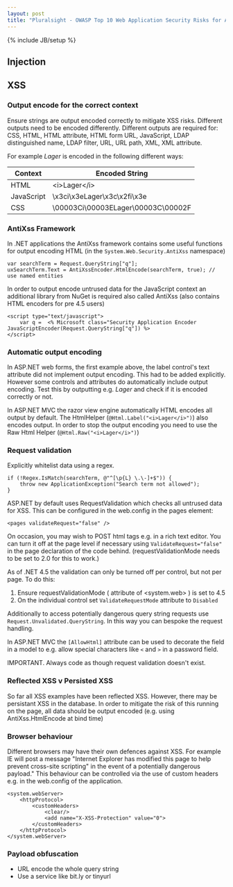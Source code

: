 ```yaml
---
layout: post
title: "Pluralsight - OWASP Top 10 Web Application Security Risks for ASP.NET"
---
```

{% include JB/setup %}

## Injection


## XSS

### Output encode for the correct context
Ensure strings are output encoded correctly to mitigate XSS risks. Different outputs need to be encoded differently. Different outputs are required for: CSS, HTML, HTML attribute, HTML form URL, JavaScript, LDAP distinguished name, LDAP filter, URL, URL path, XML, XML attribute.

For example <i>Lager</i> is encoded in the following different ways:

Context | Encoded String
---|---
HTML | &lt;i&gt;Lager&lt;/i&gt;
JavaScript | \x3ci\x3eLager\x3c\x2fi\x3e
CSS | \00003Ci\00003ELager\00003C\00002F

### AntiXss Framework

In .NET applications the AntiXss framework contains some useful functions for output encoding HTML (in the `System.Web.Security.AntiXss` namespace)

    var searchTerm = Request.QueryString["q"];
    uxSearchTerm.Text = AntiXssEncoder.HtmlEncode(searchTerm, true); // use named entities

In order to output encode untrused data for the JavaScript context an additional library from NuGet is required also called AntiXss (also contains HTML encoders for pre 4.5 users)

    <script type="text/javascript">
        var q =  <% Microsoft class="Security Application Encoder JavaScriptEncoder(Request.QueryString["q"]) %>
    </script>

### Automatic output encoding

In ASP.NET web forms, the first example above, the label control's text attribute did not implement output encoding. This had to be added explicitly. However some controls and attributes do automatically include output encoding. Test this by outputting e.g. <i>Lager</i> and check if it is encoded correctly or not. 

In ASP.NET MVC the razor view engine automatically HTML encodes all output by default. The HtmlHelper (`@Html.Label("<i>Lager</i>")`) also encodes output. In order to stop the output encoding you need to use the Raw Html Helper (`@Html.Raw("<i>Lager</i>")`)

### Request validation

Explicitly whitelist data using a regex.

    if (!Regex.IsMatch(searchTerm, @"^[\p{L} \.\-]+$")) {
        throw new ApplicationException("Search term not allowed");
    }

ASP.NET by default uses RequestValidation which checks all untrused data for XSS. This can be configured in the web.config in the pages element:

    <pages validateRequest="false" />

On occasion, you may wish to POST html tags e.g. in a rich text editor. You can turn it off at the page level if necessary using `ValidateRequest="false"` in the page declaration of the code behind. (requestValidationMode needs to be set to 2.0 for this to work.)

As of .NET 4.5 the validation can only be turned off per control, but not per page. To do this:
1. Ensure requestValidationMode ( attribute of <system.web><httpRuntime> ) is set to 4.5
2. On the individual control set `ValidateRequestMode` attribute to `Disabled`

Additionally to access potentially dangerous query string requests use `Request.Unvalidated.QueryString`. In this way you can bespoke the request handling.

In ASP.NET MVC the `[AllowHtml]` attribute can be used to decorate the field in a model to e.g. allow special characters like `<` and `>` in a password field.

IMPORTANT. Always code as though request validation doesn't exist.

### Reflected XSS v Persisted XSS

So far all XSS examples have been reflected XSS. However, there may be persistant XSS in the database. In order to mitigate the risk of this running on the page, all data should be output encoded (e.g. using AntiXss.HtmlEncode at bind time)

### Browser behaviour

Different browsers may have their own defences against XSS. For example IE will post a message "Internet Explorer has modified this page to help prevent cross-site scripting" in the event of a potentially dangerous payload." This behaviour can be controlled via the use of custom headers e.g. in the web.config of the application.

    <system.webServer>
        <httpProtocol>
            <customHeaders>
                <clear/>
                <add name="X-XSS-Protection" value="0">
            </customHeaders>
        </httpProtocol>
    </system.webServer>

### Payload obfuscation

* URL encode the whole query string
* Use a service like bit.ly or tinyurl
